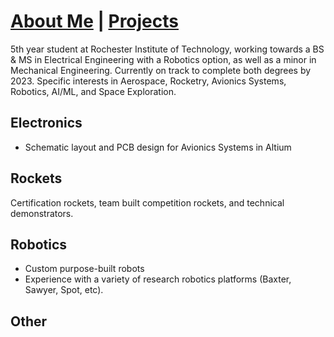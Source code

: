 # [About Me](http://vlarko.com/About%20Me)  |  [Projects](http://vlarko.com/Projects)
5th year student at Rochester Institute of Technology, working towards a BS & MS in Electrical Engineering with a Robotics option, as well as a minor in Mechanical Engineering. Currently on track to complete both degrees by 2023. Specific interests in Aerospace, Rocketry, Avionics Systems, Robotics, AI/ML, and Space Exploration.

## Electronics
 - Schematic layout and PCB design for Avionics Systems in Altium

## Rockets
Certification rockets, team built competition rockets, and technical demonstrators.

## Robotics
 -  Custom purpose-built robots
 - Experience with a variety of research robotics platforms (Baxter, Sawyer, Spot, etc).

## Other

